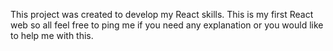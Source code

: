 This project was created to develop my React skills. This is my first React web so all feel free to ping me if you need any explanation or you would like to help me with this. 
